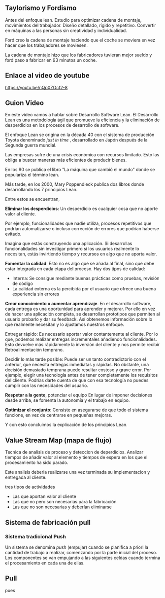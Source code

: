 
## Taylorismo y Fordismo 

Antes del enfoque lean.
Estudio para optimizar cadena de montaje, movimientos del trabajador. 
Diseño detallado, rígido y repetitivo. Convertir en máquinas a las personas sin creatividad y individualidad.

Ford creo la cadena de montaje haciendo que el coche se moviera en vez hacer que los trabajadores se moviesen.

La cadena de montaje hizo que los fabricadores tuvieran mejor sueldo y ford paso a fabricar en 93 minutos un coche.

## Enlace al video de youtube
https://youtu.be/nQp0ZOcf2-8

## Guion Video 

En este vídeo vamos a hablar sobre Desarrollo Software Lean.
El Desarrollo Lean es una metodología ágil que promueve la eficiencia y la eliminación de desperdicios en los procesos de desarrollo de software.

El enfoque Lean se origina en la década 40 con el sistema de producción Toyota denominado *just in time* , desarrollado en Japón después de la Segunda guerra mundial. 

Las empresas sufre de una crisis económica con recursos limitado. Esto las obliga a buscar maneras más eficientes de producir bienes.



En los 90 se publica el libro "La máquina que cambió el mundo" donde se populariza el término lean.

Más tarde, en los 2000, Mary Poppendieck publica dos libros donde desarrollando los 7 principios Lean.

Entre estos se encuentran,

**Eliminar los desperdicios**:
Un desperdicio es cualquier cosa que no aporte valor al cliente.

Por ejemplo, funcionalidades que nadie utiliza, procesos repetitivos que podrían automatizarse o incluso corrección de errores que podrían haberse evitado.

Imagina que estás construyendo una aplicación. Si desarrollas funcionalidades sin investigar primero si los usuarios realmente lo necesitan, estás invirtiendo tiempo y recursos en algo que no aporta valor. 

**Fomentar la calidad** 
Esto no es algo que se añada al final, sino que debe estar integrada en cada etapa del proceso.
Hay dos tipos de calidad:
- Interna: Se consigue mediante buenas prácticas como pruebas, revisión de código
- La calidad externa es la percibida por el usuario que ofrece una buena experiencia sin errores


**Crear conocimiento o aumentar aprendizaje**. 
En el desarrollo software, cada entrega es una oportunidad para aprender y mejorar.
Por ello en vez de hacer una aplicación completa, se desarrollan prototipos que permiten al usuario probarlo y dar su feedback. Así obtenemos información sobre lo que realmente necesitan y lo ajustamos nuestros enfoque.

Entregar rápido:
Es necesario aportar valor contantemente al cliente. Por lo que, podemos realizar entregas incrementales añadiendo funcionalidades. Esto devuelve más rápidamente la inversión del cliente y nos permite recibir Retroalimentación temprano.

Decidir lo más tarde posible:
Puede ser un tanto contradictorio con el anterior, que necesita entregas inmediatas y rápidas. No obstante, una decisión demasiado temprana puede resultar costoso y grave error. 
Por ejemplo, elegir una tecnología antes de tener completamente  los requisitos del cliente. Podrías darte cuenta de que con esa tecnología no puedes cumplir con las necesidades del usuario.

**Respetar a la gente**, potenciar el equipo
En lugar de imponer decisiones desde arriba, se fomenta la autonomía y el trabajo en equipo.

**Optimizar el conjunto**: 
Consiste en asegurarse de que todo el sistema funcione, en vez de centrarse en pequeñas mejoras.

Y con esto concluimos la explicación de los principios Lean.


## Value Stream Map (mapa de flujo)
Tecnica de analisis de proceso y deteccion de deperdicios. Analizar tiempos de añadir valor al elemento y tiempos de espera en los que el procesamiento ha sido parado.

Este analisis deberia realizarse una vez terminada su implementacion y entregada al cliente.

tres tipos de actividades
- Las que aportan valor al cliente
- Las que no pero son necesarias para la fabricación
- Las que no son necesarias y deberían eliminarse

## Sistema de fabricación pull

### Sistema tradicional Push
Un sistema se denomina _push_ (empujar) cuando se planifica a priori la cantidad de trabajo a realizar, comenzando por la parte inicial del proceso. Los componentes se van empujando a las siguientes celdas cuando termina el procesamiento en cada una de ellas.
## Pull

pues 

